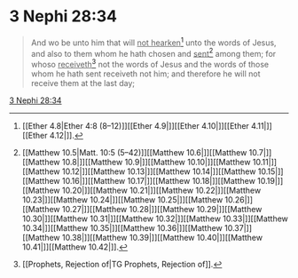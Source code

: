 # 3 Nephi 28:34

> And wo be unto him that will <u>not hearken</u>[^a] unto the words of Jesus, and also to them whom he hath chosen and <u>sent</u>[^b] among them; for whoso <u>receiveth</u>[^c] not the words of Jesus and the words of those whom he hath sent receiveth not him; and therefore he will not receive them at the last day;

[3 Nephi 28:34](https://www.churchofjesuschrist.org/study/scriptures/bofm/3-ne/28?lang=eng&id=p34#p34)


[^a]: [[Ether 4.8|Ether 4:8 (8–12)]][[Ether 4.9|]][[Ether 4.10|]][[Ether 4.11|]][[Ether 4.12|]].  
[^b]: [[Matthew 10.5|Matt. 10:5 (5–42)]][[Matthew 10.6|]][[Matthew 10.7|]][[Matthew 10.8|]][[Matthew 10.9|]][[Matthew 10.10|]][[Matthew 10.11|]][[Matthew 10.12|]][[Matthew 10.13|]][[Matthew 10.14|]][[Matthew 10.15|]][[Matthew 10.16|]][[Matthew 10.17|]][[Matthew 10.18|]][[Matthew 10.19|]][[Matthew 10.20|]][[Matthew 10.21|]][[Matthew 10.22|]][[Matthew 10.23|]][[Matthew 10.24|]][[Matthew 10.25|]][[Matthew 10.26|]][[Matthew 10.27|]][[Matthew 10.28|]][[Matthew 10.29|]][[Matthew 10.30|]][[Matthew 10.31|]][[Matthew 10.32|]][[Matthew 10.33|]][[Matthew 10.34|]][[Matthew 10.35|]][[Matthew 10.36|]][[Matthew 10.37|]][[Matthew 10.38|]][[Matthew 10.39|]][[Matthew 10.40|]][[Matthew 10.41|]][[Matthew 10.42|]].  
[^c]: [[Prophets, Rejection of|TG Prophets, Rejection of]].  
